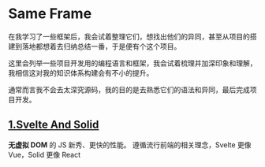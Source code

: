 # Same Frame

在我学习了一些框架后，我会试着整理它们，想找出他们的异同，甚至从项目的搭建到落地都想着去归纳总结一番，于是便有个这个项目。

这里会列举一些项目开发用的编程语言和框架，我会试着梳理并加深印象和理解，我相信这对我的知识体系构建会有不小的提升。

通常而言我不会去太深究源码，我的目的是去熟悉它们的语法和异同，最后完成项目开发。

## [1.Svelte And Solid](svelte-and-solid/README.md)

**无虚拟 DOM** 的 JS 新秀、更快的性能。
遵循流行前端的相关理念，Svelte 更像 Vue，Solid 更像 React
